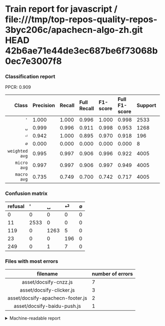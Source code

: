 # Train report for javascript / file:///tmp/top-repos-quality-repos-3byc206c/apachecn-algo-zh.git HEAD 42b6ae71e44de3ec687be6f73068b0ec7e3007f8

### Classification report

PPCR: 0.909

| Class | Precision | Recall | Full Recall | F1-score | Full F1-score | Support | Full Support | PPCR |
|------:|:----------|:-------|:------------|:---------|:---------|:--------|:-------------|:-----|
| `'` | 1.000| 1.000| 0.996| 1.000| 0.998| 2533| 2544| 0.996 |
| `␣` | 0.999| 0.996| 0.911| 0.998| 0.953| 1268| 1387| 0.914 |
| `⏎` | 0.942| 1.000| 0.895| 0.970| 0.918| 196| 219| 0.895 |
| `∅` | 0.000| 0.000| 0.000| 0.000| 0.000| 8| 257| 0.031 |
| `weighted avg` | 0.995| 0.997| 0.906| 0.996| 0.922| 4005| 4407| 0.909 |
| `micro avg` | 0.997| 0.997| 0.906| 0.997| 0.949| 4005| 4407| 0.909 |
| `macro avg` | 0.735| 0.749| 0.700| 0.742| 0.717| 4005| 4407| 0.909 |

### Confusion matrix

|refusal|  '| ␣| ⏎| ∅| 
|:---|:---|:---|:---|:---|
|0 |0 |0 |0 |0 |
|11 |2533 |0 |0 |0 |
|119 |0 |1263 |5 |0 |
|23 |0 |0 |196 |0 |
|249 |0 |1 |7 |0 |

### Files with most errors

| filename | number of errors|
|:----:|:-----|
| asset/docsify-cnzz.js | 7 |
| asset/docsify-clicker.js | 3 |
| asset/docsify-apachecn-footer.js | 2 |
| asset/docsify-baidu-push.js | 1 |

<details>
    <summary>Machine-readable report</summary>
```json
{
  "cl_report": {"\u0027": {"f1-score": 1.0, "precision": 1.0, "recall": 1.0, "support": 2533}, "macro avg": {"f1-score": 0.7419818403641312, "precision": 0.7353791382667965, "recall": 0.7490141955835963, "support": 4005}, "micro avg": {"f1-score": 0.9967540574282148, "precision": 0.9967540574282148, "recall": 0.9967540574282148, "support": 4005}, "weighted avg": {"f1-score": 0.9957986213446415, "precision": 0.9949286250025832, "recall": 0.9967540574282148, "support": 4005}, "\u2205": {"f1-score": 0.0, "precision": 0.0, "recall": 0.0, "support": 8}, "\u23ce": {"f1-score": 0.9702970297029703, "precision": 0.9423076923076923, "recall": 1.0, "support": 196}, "\u2423": {"f1-score": 0.9976303317535546, "precision": 0.9992088607594937, "recall": 0.9960567823343849, "support": 1268}},
  "cl_report_full": {"\u0027": {"f1-score": 0.9978333661611187, "precision": 1.0, "recall": 0.9956761006289309, "support": 2544}, "macro avg": {"f1-score": 0.7171785337349974, "precision": 0.7353791382667965, "recall": 0.7003129208553822, "support": 4407}, "micro avg": {"f1-score": 0.9491203043271518, "precision": 0.9967540574282148, "recall": 0.9058316314953483, "support": 4407}, "weighted avg": {"f1-score": 0.9215197219714574, "precision": 0.938567750054187, "recall": 0.9058316314953483, "support": 4407}, "\u2205": {"f1-score": 0.0, "precision": 0.0, "recall": 0.0, "support": 257}, "\u23ce": {"f1-score": 0.9180327868852458, "precision": 0.9423076923076923, "recall": 0.8949771689497716, "support": 219}, "\u2423": {"f1-score": 0.9528479818936251, "precision": 0.9992088607594937, "recall": 0.9105984138428262, "support": 1387}},
  "ppcr": 0.908781484002723
}
```
</details>

